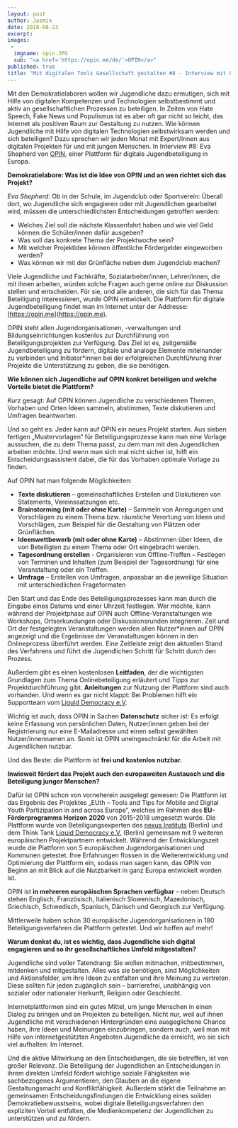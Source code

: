 ```yaml
---
layout: post
author: Jasmin
date: 2018-08-23
excerpt: 
images:
 - 
  imgname: opin.JPG
  sub: "<a href='https://opin.me/de/'>OPIN</a>"
published: true
title: "Mit digitalen Tools Gesellschaft gestalten #8 - Interview mit OPIN"
---
```


Mit den Demokratielaboren wollen wir Jugendliche dazu ermutigen, sich mit Hilfe von digitalen Kompetenzen und Technologien selbstbestimmt und aktiv an gesellschaftlichen Prozessen zu beteiligen. In Zeiten von Hate Speech, Fake News und Populismus ist es aber oft gar nicht so leicht, das Internet als positiven Raum zur Gestaltung zu nutzen. Wie können Jugendliche mit Hilfe von digitalen Technologien selbstwirksam werden und sich beteiligen? Dazu sprechen wir jeden Monat mit Expert/innen aus digitalen Projekten für und mit jungen Menschen. In Interview #8: Eva Shepherd von [OPIN](https://opin.me/de/), einer Plattform für digitale Jugendbeteiligung in Europa. 

**Demokratielabore: Was ist die Idee von OP!N und an wen richtet sich das Projekt?**

*Eva Shepherd:* Ob in der Schule, im Jugendclub oder Sportverein: Überall dort, wo Jugendliche sich engagieren oder mit Jugendlichen gearbeitet wird, müssen die unterschiedlichsten Entscheidungen getroffen werden: <br>

- Welches Ziel soll die nächste Klassenfahrt haben und wie viel Geld können die Schüler/innen dafür ausgeben? <br>
- Was soll das konkrete Thema der Projektwoche sein? <br>
- Mit welcher Projektidee können öffentliche Fördergelder eingeworben werden? <br>
- Was können wir mit der Grünfläche neben dem Jugendclub machen? 

Viele Jugendliche und Fachkräfte, Sozialarbeiter/innen, Lehrer/innen, die mit ihnen arbeiten, würden solche Fragen auch gerne online zur Diskussion stellen und entscheiden. Für sie, und alle anderen, die sich für das Thema Beteiligung interessieren, wurde OPIN entwickelt. Die Plattform für digitale Jugendbeteiligung findet man im Internet unter der Addresse: [https://opin.me](https://opin.me). 

OPIN steht allen Jugendorganisationen, -verwaltungen und Bildungseinrichtungen kostenlos zur Durchführung von Beteiligungsprojekten zur Verfügung. Das Ziel ist es, zeitgemäße Jugendbeteiligung zu fördern, digitale und analoge Elemente miteinander zu verbinden und Initiator*innen bei der erfolgreichen Durchführung ihrer Projekte die Unterstützung zu geben, die sie benötigen. 

**Wie können sich Jugendliche auf OPIN konkret beteiligen und welche Vorteile bietet die Plattform?**
 
Kurz gesagt: Auf OPIN können Jugendliche zu verschiedenen Themen, Vorhaben und Orten Ideen sammeln, abstimmen, Texte diskutieren und Umfragen beantworten. 

Und so geht es: Jeder kann auf OPIN ein neues Projekt starten. Aus sieben fertigen „Mustervorlagen“ für Beteiligungsprozesse kann man eine Vorlage aussuchen, die zu dem Thema passt, zu dem man mit den Jugendlichen arbeiten möchte. Und wenn man sich mal nicht sicher ist, hilft ein Entscheidungsassistent dabei, die für das Vorhaben optimale Vorlage zu finden.  

Auf OPIN hat man folgende Möglichkeiten: <br>

- **Texte diskutieren** – gemeinschaftliches Erstellen und Diskutieren von Statements, Vereinssatzungen etc.<br>
- **Brainstorming (mit oder ohne Karte)** – Sammeln von Anregungen und Vorschlägen zu einem Thema bzw. räumliche Verortung von Ideen und Vorschlägen, zum Beispiel für die Gestaltung von Plätzen oder Grünflächen. <br>
- **Ideenwettbewerb (mit oder ohne Karte)**  – Abstimmen über Ideen, die von Beteiligten zu einem Thema oder Ort eingebracht werden. <br>
- **Tagesordnung erstellen** - Organisieren von Offline-Treffen – Festlegen von Terminen und Inhalten (zum Beispiel der Tagesordnung) für eine Veranstaltung oder ein Treffen. <br>
- **Umfrage** – Erstellen von Umfragen, anpassbar an die jeweilige Situation mit unterschiedlichen Frageformaten <br>

Den Start und das Ende des Beteiligungsprozesses kann man durch die Eingabe eines Datums und einer Uhrzeit festlegen. Wer möchte, kann während der Projektphase auf OPIN auch Offline-Veranstaltungen wie Workshops, Ortserkundungen oder Diskussionsrunden integrieren. Zeit und Ort der festgelegten Veranstaltungen werden allen Nutzer*innen auf OPIN angezeigt und die Ergebnisse der Veranstaltungen können in den Onlineprozess überführt werden. Eine Zeitleiste zeigt den aktuellen Stand des Verfahrens und führt die Jugendlichen Schritt für Schritt durch den Prozess.

Außerdem gibt es einen kostenlosen **Leitfaden**, der die wichtigsten Grundlagen zum Thema Onlinebeteiligung erläutert und Tipps zur Projektdurchführung gibt. **Anleitungen** zur Nutzung der Plattform sind auch vorhanden. Und wenn es gar nicht klappt: Bei Problemen hilft ein Supportteam vom [Liquid Democracy e.V](https://liqd.net/de/).

Wichtig ist auch, dass OPIN in Sachen **Datenschutz** sicher ist: Es erfolgt keine Erfassung von persönlichen Daten, Nutzer/innen geben bei der Registrierung nur eine E-Mailadresse und einen selbst gewählten Nutzer/innennamen an. Somit ist OPIN uneingeschränkt für die Arbeit mit Jugendlichen nutzbar.

Und das Beste: die Plattform ist **frei und kostenlos nutzbar.**

**Inwieweit fördert das Projekt auch den europaweiten Austausch und die Beteiligung junger Menschen?**

Dafür ist OPIN schon von vorneherein ausgelegt gewesen: Die Plattform ist das Ergebnis des Projektes „EUth – Tools and Tips for Mobile and Digital Youth Partizipation in and across Europe“, welches im Rahmen des **EU-Förderprogramms Horizon 2020** von 2015-2018 umgesetzt wurde. Die Plattform wurde von Beteiligungsexperten des [nexus Instituts](https://nexusinstitut.de/) (Berlin) und dem Think Tank [Liquid Democracy e.V.](https://liqd.net/de/) (Berlin) gemeinsam mit 9 weiteren europäischen Projektpartnern entwickelt. Während der Entwicklungszeit wurde die Plattform von 5 europäischen Jugendorganisationen und Kommunen getestet. Ihre Erfahrungen flossen in die Weiterentwicklung und Optimierung der Plattform ein, sodass man sagen kann, das OPIN von Beginn an mit Blick auf die Nutzbarkeit in ganz Europa entwickelt worden ist.

OPIN ist **in mehreren europäischen Sprachen verfügbar** - neben Deutsch stehen Englisch, Französisch, Italienisch Slowenisch, Mazedonisch, Griechisch, Schwedisch, Spanisch, Dänisch und Georgisch zur Verfügung.

Mittlerweile haben schon 30 europäische Jugendorganisationen in 180 Beteiligungsverfahren die Plattform getestet. Und wir hoffen auf mehr!

**Warum denkst du, ist es wichtig, dass Jugendliche sich digital engagieren und so ihr gesellschaftliches Umfeld mitgestalten?**

Jugendliche sind voller Tatendrang: Sie wollen mitmachen, mitbestimmen, mitdenken und mitgestalten. Alles was sie benötigen, sind Möglichkeiten und Aktionsfelder, um ihre Ideen zu entfalten und ihre Meinung zu vertreten. Diese sollten für jeden zugänglich sein – barrierefrei, unabhängig von sozialer oder nationaler Herkunft, Religion oder Geschlecht. 

Internetplattformen sind ein gutes Mittel, um junge Menschen in einen Dialog zu bringen und an Projekten zu beteiligen. Nicht nur, weil auf ihnen Jugendliche mit verschiedenen Hintergründen eine ausgeglichene Chance haben, ihre Ideen und Meinungen einzubringen, sondern auch, weil man mit Hilfe von internetgestützten Angeboten Jugendliche da erreicht, wo sie sich viel aufhalten: Im Internet.

Und die aktive Mitwirkung an den Entscheidungen, die sie betreffen, ist von großer Relevanz. Die Beteiligung der Jugendlichen an Entscheidungen in ihrem direkten Umfeld fördert wichtige soziale Fähigkeiten wie sachbezogenes Argumentieren, den Glauben an die eigene Gestaltungsmacht und Konfliktfähigkeit. Außerdem stärkt die Teilnahme an gemeinsamen Entscheidungsfindungen die Entwicklung eines soliden Demokratiebewusstseins, wobei digitale Beteiligungsverfahren den expliziten Vorteil entfalten, die Medienkompetenz der Jugendlichen zu unterstützen und zu fördern.


